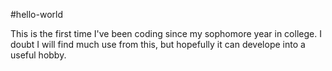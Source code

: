 #hello-world

This is the first time I've been coding since my sophomore year in college.
I doubt I will find much use from this, but hopefully it can develope into a useful hobby.
